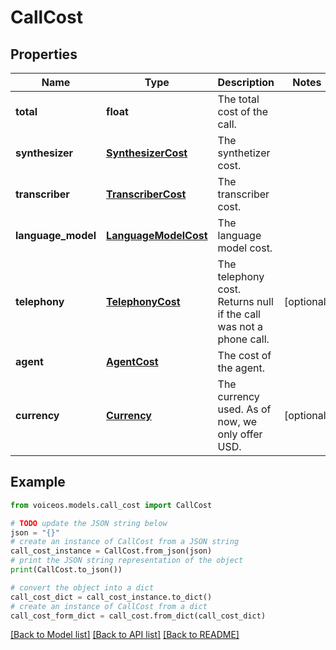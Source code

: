 # CallCost


## Properties

Name | Type | Description | Notes
------------ | ------------- | ------------- | -------------
**total** | **float** | The total cost of the call. | 
**synthesizer** | [**SynthesizerCost**](SynthesizerCost.md) | The synthetizer cost. | 
**transcriber** | [**TranscriberCost**](TranscriberCost.md) | The transcriber cost. | 
**language_model** | [**LanguageModelCost**](LanguageModelCost.md) | The language model cost. | 
**telephony** | [**TelephonyCost**](TelephonyCost.md) | The telephony cost. Returns null if the call was not a phone call. | [optional] 
**agent** | [**AgentCost**](AgentCost.md) | The cost of the agent. | 
**currency** | [**Currency**](Currency.md) | The currency used. As of now, we only offer USD. | [optional] 

## Example

```python
from voiceos.models.call_cost import CallCost

# TODO update the JSON string below
json = "{}"
# create an instance of CallCost from a JSON string
call_cost_instance = CallCost.from_json(json)
# print the JSON string representation of the object
print(CallCost.to_json())

# convert the object into a dict
call_cost_dict = call_cost_instance.to_dict()
# create an instance of CallCost from a dict
call_cost_form_dict = call_cost.from_dict(call_cost_dict)
```
[[Back to Model list]](../README.md#documentation-for-models) [[Back to API list]](../README.md#documentation-for-api-endpoints) [[Back to README]](../README.md)


